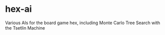 # hex-ai
Various AIs for the board game hex, including Monte Carlo Tree Search with the Tsetlin Machine 
